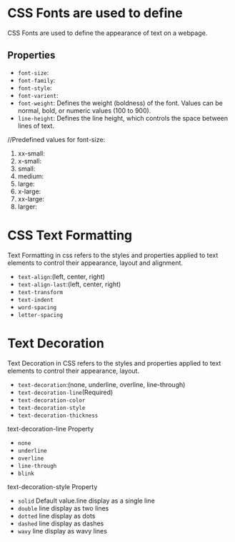 # CSS Fonts are used to define 
CSS Fonts are used to define the appearance of text on a webpage.

## Properties
- `font-size`:
- `font-family`:
- `font-style`:
- `font-varient`:
- `font-weight`: Defines the weight (boldness) of the font. Values can be normal, bold, or numeric values (100 to 900).
- `line-height`: Defines the line height, which controls the space between lines of text.

//Predefined values for font-size:

1. xx-small:
2. x-small:
3. small:
4. medium:
5. large:
6. x-large:
7. xx-large: 
8. larger:

# CSS Text Formatting
Text Formatting in css refers to the styles and properties applied to text elements to control their appearance, layout and alignment.

- `text-align`:(left, center, right)
- `text-align-last`:(left, center, right)
- `text-transform`
- `text-indent`
- `word-spacing`
- `letter-spacing`

# Text Decoration 
Text Decoration in CSS refers to the styles and properties applied to text elements to control their appearance, layout.
- `text-decoration`:(none, underline, overline, line-through)
- `text-decoration-line`(Required)
- `text-decoration-color`
- `text-decoration-style`
- `text-decoration-thickness`

text-decoration-line Property
- `none`
- `underline`
- `overline`
- `line-through`
- `blink`

text-decoration-style Property
- `solid` Default value.line display as a single line
- `double` line display as two lines
- `dotted` line display as dots
- `dashed` line display as dashes
- `wavy` line display as wavy lines


